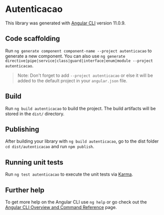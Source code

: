 # Autenticacao

This library was generated with [Angular CLI](https://github.com/angular/angular-cli) version 11.0.9.

## Code scaffolding

Run `ng generate component component-name --project autenticacao` to generate a new component. You can also use `ng generate directive|pipe|service|class|guard|interface|enum|module --project autenticacao`.
> Note: Don't forget to add `--project autenticacao` or else it will be added to the default project in your `angular.json` file. 

## Build

Run `ng build autenticacao` to build the project. The build artifacts will be stored in the `dist/` directory.

## Publishing

After building your library with `ng build autenticacao`, go to the dist folder `cd dist/autenticacao` and run `npm publish`.

## Running unit tests

Run `ng test autenticacao` to execute the unit tests via [Karma](https://karma-runner.github.io).

## Further help

To get more help on the Angular CLI use `ng help` or go check out the [Angular CLI Overview and Command Reference](https://angular.io/cli) page.
